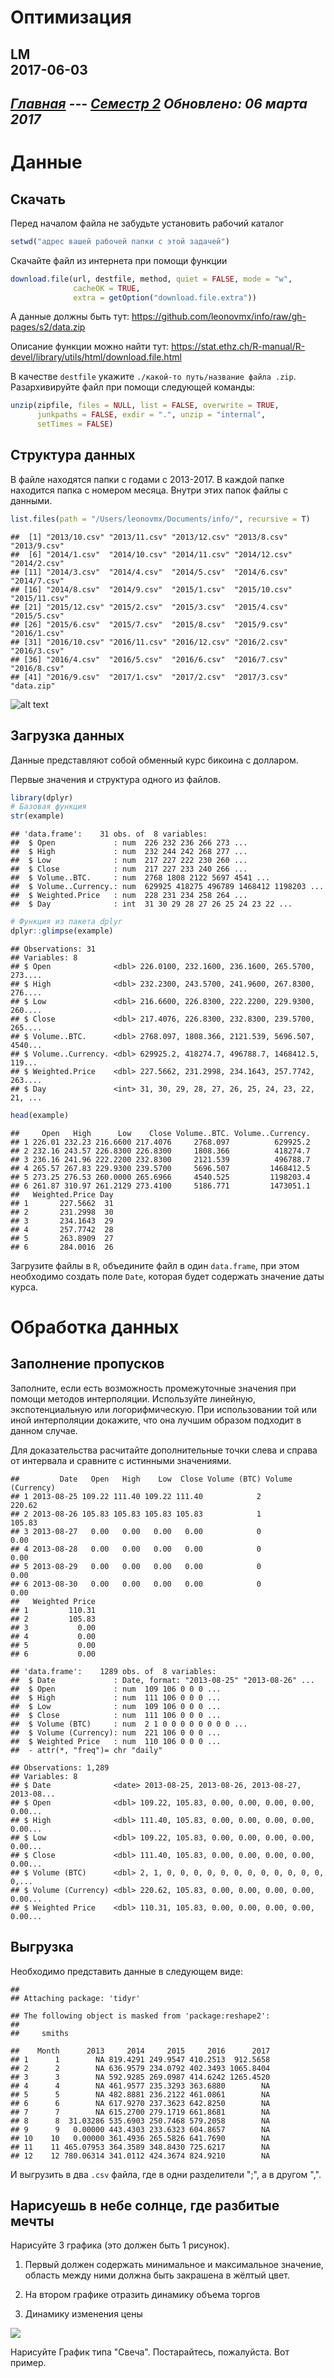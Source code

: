 # Оптимизация
LM  
2017-06-03  
----------------------
*[Главная](http://leonovmx.github.io/info/index.html) --- [Семестр 2](./index.html)*
*Обновлено: 06 марта 2017*
----------------------

# Данные
## Cкачать




Перед началом файла не забудьте установить рабочий каталог

```r
setwd("адрес вашей рабочей папки с этой задачей")
```

Скачайте файл из интернета при помощи функции

```r
download.file(url, destfile, method, quiet = FALSE, mode = "w",
              cacheOK = TRUE,
              extra = getOption("download.file.extra"))
```

А данные должны быть тут:
https://github.com/leonovmx/info/raw/gh-pages/s2/data.zip

Описание функции можно найти тут: https://stat.ethz.ch/R-manual/R-devel/library/utils/html/download.file.html

В качестве `destfile` укажите `./какой-то путь/название файла .zip`. 
Разархивируйте файл при помощи следующей команды:

```r
unzip(zipfile, files = NULL, list = FALSE, overwrite = TRUE,
      junkpaths = FALSE, exdir = ".", unzip = "internal",
      setTimes = FALSE)
```

## Структура данных

В файле находятся папки с годами с 2013-2017. В каждой папке находится папка с 
номером месяца. Внутри этих папок файлы с данными.


```r
list.files(path = "/Users/leonovmx/Documents/info/", recursive = T)
```

```
##  [1] "2013/10.csv" "2013/11.csv" "2013/12.csv" "2013/8.csv"  "2013/9.csv" 
##  [6] "2014/1.csv"  "2014/10.csv" "2014/11.csv" "2014/12.csv" "2014/2.csv" 
## [11] "2014/3.csv"  "2014/4.csv"  "2014/5.csv"  "2014/6.csv"  "2014/7.csv" 
## [16] "2014/8.csv"  "2014/9.csv"  "2015/1.csv"  "2015/10.csv" "2015/11.csv"
## [21] "2015/12.csv" "2015/2.csv"  "2015/3.csv"  "2015/4.csv"  "2015/5.csv" 
## [26] "2015/6.csv"  "2015/7.csv"  "2015/8.csv"  "2015/9.csv"  "2016/1.csv" 
## [31] "2016/10.csv" "2016/11.csv" "2016/12.csv" "2016/2.csv"  "2016/3.csv" 
## [36] "2016/4.csv"  "2016/5.csv"  "2016/6.csv"  "2016/7.csv"  "2016/8.csv" 
## [41] "2016/9.csv"  "2017/1.csv"  "2017/2.csv"  "2017/3.csv"  "data.zip"
```

![alt text](./pics/folder.png "Структура папки")

## Загрузка данных

Данные представляют собой обменный курс бикоина с долларом. 



Первые значения и структура одного из файлов.

```r
library(dplyr)
# Базовая функция
str(example)
```

```
## 'data.frame':	31 obs. of  8 variables:
##  $ Open             : num  226 232 236 266 273 ...
##  $ High             : num  232 244 242 268 277 ...
##  $ Low              : num  217 227 222 230 260 ...
##  $ Close            : num  217 227 233 240 266 ...
##  $ Volume..BTC.     : num  2768 1808 2122 5697 4541 ...
##  $ Volume..Currency.: num  629925 418275 496789 1468412 1198203 ...
##  $ Weighted.Price   : num  228 231 234 258 264 ...
##  $ Day              : int  31 30 29 28 27 26 25 24 23 22 ...
```

```r
# Функция из пакета dplyr
dplyr::glimpse(example)
```

```
## Observations: 31
## Variables: 8
## $ Open              <dbl> 226.0100, 232.1600, 236.1600, 265.5700, 273....
## $ High              <dbl> 232.2300, 243.5700, 241.9600, 267.8300, 276....
## $ Low               <dbl> 216.6600, 226.8300, 222.2200, 229.9300, 260....
## $ Close             <dbl> 217.4076, 226.8300, 232.8300, 239.5700, 265....
## $ Volume..BTC.      <dbl> 2768.097, 1808.366, 2121.539, 5696.507, 4540...
## $ Volume..Currency. <dbl> 629925.2, 418274.7, 496788.7, 1468412.5, 119...
## $ Weighted.Price    <dbl> 227.5662, 231.2998, 234.1643, 257.7742, 263....
## $ Day               <int> 31, 30, 29, 28, 27, 26, 25, 24, 23, 22, 21, ...
```

```r
head(example)
```

```
##     Open   High      Low    Close Volume..BTC. Volume..Currency.
## 1 226.01 232.23 216.6600 217.4076     2768.097          629925.2
## 2 232.16 243.57 226.8300 226.8300     1808.366          418274.7
## 3 236.16 241.96 222.2200 232.8300     2121.539          496788.7
## 4 265.57 267.83 229.9300 239.5700     5696.507         1468412.5
## 5 273.25 276.53 260.0000 265.6966     4540.525         1198203.4
## 6 261.87 310.97 261.2129 273.4100     5186.771         1473051.1
##   Weighted.Price Day
## 1       227.5662  31
## 2       231.2998  30
## 3       234.1643  29
## 4       257.7742  28
## 5       263.8909  27
## 6       284.0016  26
```

Загрузите файлы в `R`, объедините файл в один `data.frame`, при этом необходимо 
создать поле `Date`, которая будет содержать значение даты курса.


# Обработка данных

## Заполнение пропусков

Заполните, если есть возможность промежуточные значения при помощи методов
интерполяции. Используйте линейную, экспотенциальную или логорифмическую.
При использовании той или иной интерполяции докажите, что она лучшим образом 
подходит в данном случае.

Для доказательства расчитайте дополнительные точки слева и справа от интервала и 
сравните с истинными значениями.


```
##         Date   Open   High    Low  Close Volume (BTC) Volume (Currency)
## 1 2013-08-25 109.22 111.40 109.22 111.40            2            220.62
## 2 2013-08-26 105.83 105.83 105.83 105.83            1            105.83
## 3 2013-08-27   0.00   0.00   0.00   0.00            0              0.00
## 4 2013-08-28   0.00   0.00   0.00   0.00            0              0.00
## 5 2013-08-29   0.00   0.00   0.00   0.00            0              0.00
## 6 2013-08-30   0.00   0.00   0.00   0.00            0              0.00
##   Weighted Price
## 1         110.31
## 2         105.83
## 3           0.00
## 4           0.00
## 5           0.00
## 6           0.00
```

```
## 'data.frame':	1289 obs. of  8 variables:
##  $ Date             : Date, format: "2013-08-25" "2013-08-26" ...
##  $ Open             : num  109 106 0 0 0 ...
##  $ High             : num  111 106 0 0 0 ...
##  $ Low              : num  109 106 0 0 0 ...
##  $ Close            : num  111 106 0 0 0 ...
##  $ Volume (BTC)     : num  2 1 0 0 0 0 0 0 0 0 ...
##  $ Volume (Currency): num  221 106 0 0 0 ...
##  $ Weighted Price   : num  110 106 0 0 0 ...
##  - attr(*, "freq")= chr "daily"
```

```
## Observations: 1,289
## Variables: 8
## $ Date              <date> 2013-08-25, 2013-08-26, 2013-08-27, 2013-08...
## $ Open              <dbl> 109.22, 105.83, 0.00, 0.00, 0.00, 0.00, 0.00...
## $ High              <dbl> 111.40, 105.83, 0.00, 0.00, 0.00, 0.00, 0.00...
## $ Low               <dbl> 109.22, 105.83, 0.00, 0.00, 0.00, 0.00, 0.00...
## $ Close             <dbl> 111.40, 105.83, 0.00, 0.00, 0.00, 0.00, 0.00...
## $ Volume (BTC)      <dbl> 2, 1, 0, 0, 0, 0, 0, 0, 0, 0, 0, 0, 0, 0, 0,...
## $ Volume (Currency) <dbl> 220.62, 105.83, 0.00, 0.00, 0.00, 0.00, 0.00...
## $ Weighted Price    <dbl> 110.31, 105.83, 0.00, 0.00, 0.00, 0.00, 0.00...
```

## Выгрузка

Необходимо представить данные в следующем виде:


```
## 
## Attaching package: 'tidyr'
```

```
## The following object is masked from 'package:reshape2':
## 
##     smiths
```

```
##    Month      2013     2014     2015     2016      2017
## 1      1        NA 819.4291 249.9547 410.2513  912.5658
## 2      2        NA 636.9579 234.0792 402.3493 1065.8404
## 3      3        NA 592.9285 269.0987 414.6242 1265.4520
## 4      4        NA 461.9577 235.3293 363.6880        NA
## 5      5        NA 482.8881 236.2122 461.0861        NA
## 6      6        NA 617.9270 237.3623 642.8250        NA
## 7      7        NA 615.2700 279.1719 661.8681        NA
## 8      8  31.03286 535.6903 250.7468 579.2058        NA
## 9      9   0.00000 443.4303 233.6323 604.8657        NA
## 10    10   0.00000 361.4936 265.5826 641.7690        NA
## 11    11 465.07953 364.3589 348.8430 725.6217        NA
## 12    12 780.06314 341.0112 424.3674 824.9210        NA
```

И выгрузить в два `.csv` файла, где в одни разделители ";", а в другом ",".


## Нарисуешь в небе солнце, где разбитые мечты

Нарисуйте 3 графика (это должен быть 1 рисунок). 

1) Первый должен содержать минимальное и максимальное значение, область между ними должна быть закрашена в 
жёлтый цвет. 

2) На втором графике отразить динамику объема торгов

3) Динамику изменения цены

![](z-2017-03-06_files/figure-html/unnamed-chunk-9-1.png)<!-- -->

Нарисуйте График типа "Свеча". Постарайтесь, пожалуйста.
Вот пример.

<!--html_preserve--><div id="htmlwidget-413c828956459e8c4f0e" style="width:672px;height:480px;" class="dygraphs html-widget"></div>
<script type="application/json" data-for="htmlwidget-413c828956459e8c4f0e">{"x":{"attrs":{"labels":["day","Open","High","Low","Close"],"legend":"auto","retainDateWindow":false,"axes":{"x":{"pixelsPerLabel":60}}},"scale":"daily","annotations":[],"shadings":[],"events":[],"format":"date","data":[["2017-02-01T21:00:00.000Z","2017-02-02T21:00:00.000Z","2017-02-03T21:00:00.000Z","2017-02-04T21:00:00.000Z","2017-02-05T21:00:00.000Z","2017-02-06T21:00:00.000Z","2017-02-07T21:00:00.000Z","2017-02-08T21:00:00.000Z","2017-02-09T21:00:00.000Z","2017-02-10T21:00:00.000Z","2017-02-11T21:00:00.000Z","2017-02-12T21:00:00.000Z","2017-02-13T21:00:00.000Z","2017-02-14T21:00:00.000Z","2017-02-15T21:00:00.000Z","2017-02-16T21:00:00.000Z","2017-02-17T21:00:00.000Z","2017-02-18T21:00:00.000Z","2017-02-19T21:00:00.000Z","2017-02-20T21:00:00.000Z","2017-02-21T21:00:00.000Z","2017-02-22T21:00:00.000Z","2017-02-23T21:00:00.000Z","2017-02-24T21:00:00.000Z","2017-02-25T21:00:00.000Z","2017-02-26T21:00:00.000Z","2017-02-27T21:00:00.000Z","2017-02-28T21:00:00.000Z","2017-03-01T21:00:00.000Z","2017-03-02T21:00:00.000Z","2017-03-03T21:00:00.000Z","2017-03-04T21:00:00.000Z"],[988.12,1006.81,1018.29,1032.05,1012.22,1024.36,1052.12,1054.14,990.91,997.22,1009.9,1001.59,1000.66,1012.51,1013.73,1034.42,1057.09,1060.3,1054.56,1082.01,1125.66,1126.52,1187.41,1183.5,1152.61,1181.38,1195.68,1190.48,1226.19,1257.83,1291.39,1268.84],[1011,1025.17,1041.03,1032.05,1035.68,1054.51,1070.94,1079.1,1010,1016.25,1010.16,1008.83,1019.16,1017.16,1038.37,1063.27,1075,1062.83,1087,1128.03,1139.09,1194.29,1215.93,1185.89,1191.5,1198.92,1212.4,1226.16,1283.75,1291.94,1293.55,1284.4],[981.01,995,1005.46,1005.06,1011.23,1024.04,1020.5,943.53,964.71,992.38,999.39,980.51,991.4,1005.13,1012.95,1029.23,1053.7,1046.1,1045.82,1076.68,1102.35,1122.45,1103.98,1127.95,1134.65,1173.26,1179.6,1186.77,1212.48,1255.5,1241.06,1250.56],[1006.97,1017.7,1032.05,1012.67,1024.27,1052.19,1053.9,990.83,997.76,1011.27,1001.92,1000.36,1012.42,1012.91,1034.42,1057.09,1061.07,1054.26,1087,1125.66,1126.7,1178.22,1184.47,1152.2,1181.34,1195.17,1191.19,1226.16,1257.3,1291.39,1269.41,1283]],"plotter":"CandlestickPlotter"},"evals":[],"jsHooks":[]}</script><!--/html_preserve-->

# Анализ
## Модель

Давайте предположим, что модель цены представляет собой следующее:

$$x(t) = a + b_1 * x(t-1) + b_2 * x(t-7) + b_3 * V(t) + b_4*t$$
где x(t) - цена закрытия (или любая другая) в момент $t$, $V(t)$ - объем торгов.

Надо найти такие параметры $a, b_1, b_2, b_3, b_4$, которые бы минимизировали 
значение следующей функции:

$$
f = \Sigma_{i=1}^{N}(x(t) - (a + b_1 * x(t-1) + b_2 * x(t-7) + b_3 * V(t)+ b_4*t))^2
$$
Для этого вам необходимо:
1) подготовить правильно таблицу данных, где каждый столбец отвечает за переменную;
2) Написать функцию, которая зависит от параметров $a, b_1, b_2, b_3, b_4$ и данных и вычисляет необходимое значение функции.
3) примените метод хука-дживса

## Хука дживса

Метод оптимизации для любого числа переменных.
На вход:

1) начальная точка, a0
2) погрешность, e
3) функция, f
4) шаг, d

Как работает:

1) Ищется первая "хорошая" точка вокруг на расстоянии d заданной. Это точка a1.
2) Следующая точка строится по "образцу": в том же направлении на такое же расстояние. Точка a2. Строится до тех, пока функция растет (или уменьшается).
3) Как только не получется найти "хорошей" точки вокруг 

# КАК СДАТЬ

Для того, чтобы сдать, нужно всё оформить в виде RMD файла.
.rmd, .html и все прочие сопутствующие файлы вложить в архив .zip и 
прислать на почту.

Если что-то непонятно, задавайте вопросы!

Если непонятно всё, то выберите что-нибудь и задайте вопрос.

Каждому задавшему хороший вопрос +1 в карму.

Люди с хорошей кармой легче сдают информатику.

Пакеты, которые могут понадобиться

```r
library(xts)
library(dygraphs)
library(Quandl)
library(lubridate)
library(dplyr)
library(reshape2)
library(tidyr)
```


После загрузки и объдинения данных можете проверить их со слдующим `data.frame`


```r
library(xts)
library(dygraphs)
library(Quandl)
library(lubridate)

x <- Quandl("BCHARTS/ITBITUSD")
x <- x %>% 
    arrange(Date)
```
